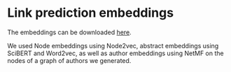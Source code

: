 # Link prediction embeddings

The embeddings can be downloaded [here](https://drive.google.com/drive/folders/12-S1WVQUfJWk5-cb-w8HqnKJjjRdP_gq?usp=sharing).

We used Node embeddings using Node2vec, abstract embeddings using SciBERT and Word2vec, as well as author embeddings using NetMF on the nodes of a graph of authors we generated.
